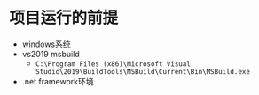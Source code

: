 # 项目运行的前提
- windows系统
- vs2019 msbuild
  - `C:\Program Files (x86)\Microsoft Visual Studio\2019\BuildTools\MSBuild\Current\Bin\MSBuild.exe`
- .net framework环境